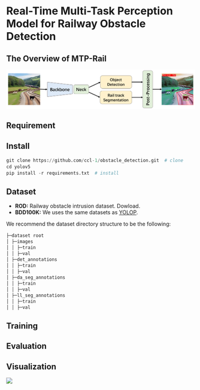 # Real-Time Multi-Task Perception Model for Railway Obstacle Detection 
## The Overview of MTP-Rail

<img src="paper/Doc/1.png" width="800px">


## Requirement

## Install
```python
git clone https://github.com/ccl-1/obstacle_detection.git  # clone
cd yolov5
pip install -r requirements.txt  # install
```
## Dataset
- **ROD:**
Railway obstacle intrusion dataset. Dowload.
- **BDD100K:**
We uses the same  datasets as <a href="https://github.com/hustvl/YOLOP" title="YOLOP">YOLOP</a>.

We recommend the dataset directory structure to be the following:
```
├─dataset root
│ ├─images
│ │ ├─train
│ │ ├─val
│ ├─det_annotations
│ │ ├─train
│ │ ├─val
│ ├─da_seg_annotations
│ │ ├─train
│ │ ├─val
│ ├─ll_seg_annotations
│ │ ├─train
│ │ ├─val
```

## Training

## Evaluation

## Visualization

![](paper/Doc/2.png)
